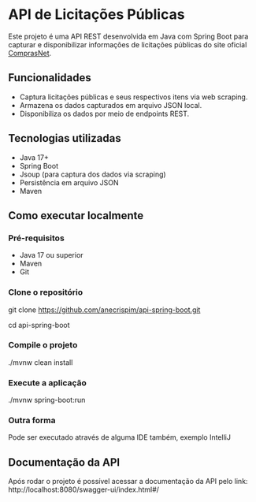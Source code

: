 # API de Licitações Públicas

Este projeto é uma API REST desenvolvida em Java com Spring Boot para capturar e disponibilizar informações de licitações públicas do site oficial [ComprasNet](http://comprasnet.gov.br/ConsultaLicitacoes/ConsLicitacaoDia.asp).

## Funcionalidades

- Captura licitações públicas e seus respectivos itens via web scraping.
- Armazena os dados capturados em arquivo JSON local.
- Disponibiliza os dados por meio de endpoints REST.
  
## Tecnologias utilizadas

- Java 17+
- Spring Boot
- Jsoup (para captura dos dados via scraping)
- Persistência em arquivo JSON
- Maven

## Como executar localmente

### Pré-requisitos

- Java 17 ou superior
- Maven
- Git

### Clone o repositório
git clone https://github.com/anecrispim/api-spring-boot.git

cd api-spring-boot

### Compile o projeto
./mvnw clean install

### Execute a aplicação
./mvnw spring-boot:run

### Outra forma
Pode ser executado através de alguma IDE também, exemplo IntelliJ

## Documentação da API
Após rodar o projeto é possível acessar a documentação da API pelo link: http://localhost:8080/swagger-ui/index.html#/
